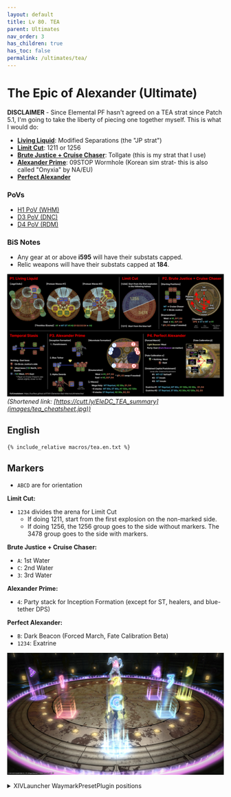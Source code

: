 ```yaml
---
layout: default
title: Lv 80. TEA
parent: Ultimates
nav_order: 3
has_children: true
has_toc: false
permalink: /ultimates/tea/
---
```


# The Epic of Alexander (Ultimate)

**DISCLAIMER** - Since Elemental PF hasn't agreed on a TEA strat since Patch 5.1, I'm going to take the liberty of piecing one together myself. This is what I would do:

- [**Living Liquid**](en/01_living_liquid.md): Modified Separations (the "JP strat")
- [**Limit Cut**](en/02_limit_cut.md): 1211 or 1256
- [**Brute Justice + Cruise Chaser**](en/03_bjcc.md): Tollgate (this is my strat that I use)
- [**Alexander Prime**](en/04_alex_prime.md): 09STOP Wormhole (Korean sim strat- this is also called "Onyxia" by NA/EU)
- [**Perfect Alexander**](en/05_perfect_alex.md)

### PoVs

- [H1 PoV (WHM)](https://youtu.be/IqcxKunPY5Q)
- [D3 PoV (DNC)](https://youtu.be/ToaYJdOdUcA)
- [D4 PoV (RDM)](https://youtu.be/coE2xYyd23A)

### BiS Notes

- Any gear at or above **i595** will have their substats capped.
- Relic weapons will have their substats capped at **184**.

![](images/tea_cheatsheet.jpg)
*(Shortened link: [https://cutt.ly/EleDC_TEA_summary](images/tea_cheatsheet.jpg))*

## English

```
{% include_relative macros/tea.en.txt %}
```

## Markers

- `ABCD` are for orientation

**Limit Cut:**
- `1234` divides the arena for Limit Cut
	- If doing 1211, start from the first explosion on the non-marked side.
	- If doing 1256, the 1256 group goes to the side without markers. The 3478 group goes to the side with markers.
	
**Brute Justice + Cruise Chaser:**
- `A`: 1st Water
- `C`: 2nd Water
- `3`: 3rd Water

**Alexander Prime:**
- `4`: Party stack for Inception Formation (except for ST, healers, and blue-tether DPS)

**Perfect Alexander:**
- `B`: Dark Beacon (Forced March, Fate Calibration Beta)
- `1234`: Exatrine

![](images/markers.jpg)
<details markdown=block>
<summary>XIVLauncher WaymarkPresetPlugin positions</summary>

```json
{"Name":"TEA","MapID":694,"A":{"X":100.0,"Y":0.0,"Z":88.0,"ID":0,"Active":true},"B":{"X":114.0,"Y":0.0,"Z":100.0,"ID":1,"Active":true},"C":{"X":100.0,"Y":0.0,"Z":116.0,"ID":2,"Active":true},"D":{"X":84.0,"Y":0.0,"Z":100.0,"ID":3,"Active":true},"One":{"X":92.2,"Y":0.0,"Z":107.8,"ID":4,"Active":true},"Two":{"X":100.0,"Y":0.0,"Z":107.8,"ID":5,"Active":true},"Three":{"X":107.8,"Y":0.0,"Z":107.8,"ID":6,"Active":true},"Four":{"X":107.8,"Y":0.0,"Z":100.0,"ID":7,"Active":true}}
```

</details>